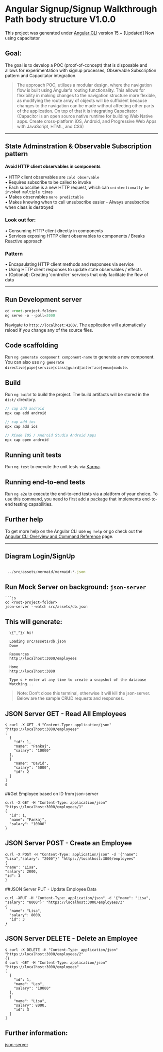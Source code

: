 # Angular Signup/Signup Walkthrough Path body structure V1.0.0

This project was generated under [Angular CLI](https://github.com/angular/angular-cli) version 15.+ [Updated] Now using capacitator

## Goal:

The goal is to develop a POC (proof-of-concept) that is disposable and allows for experimentation with signup processes, Observable Subscription pattern and Capacitator integration.

> The approach POC, utilises a modular design, where the navigation flow is built using Angular's routing functionality. 
This allows for flexibility in making changes to the navigation structure more flexible, as modifying the 
route array of objects will be sufficient because changes to the navigation can be made without affecting other 
parts of the application. On top of that it is integrating Capacitator (Capacitor is an open source native runtime for building Web Native apps. Create cross-platform iOS, Android, and Progressive Web Apps with JavaScript, HTML, and CSS)

---

## State Adminstration & Observable Subscription pattern

#### Avoid HTTP client observables in components

• HTTP client observables are `cold observable`<br>
• Requires subscribe to be called to invoke<br>
• Each subscribe is a new HTTP request, which can `unintentionally be invoked multiple times`<br>
• Makes observables `more predictable`<br>
• Makes knowing when to call unsubscribe easier - Always unsubscribe when class is destroyed<br>

### Look out for:
• Consuming HTTP client directly in components<br>
• Services exposing HTTP client observables to components / Breaks Reactive approach<br>

### Pattern

• Encapsulating HTTP client methods and responses via service<br>
• Using HTTP client responses to update state observables / effects<br>
• (Optional): Creating 'controller' services that only facilitate the flow of data<br>

---

## Run Development server

```js
cd <root-project-folder>
ng serve -o --poll=2000
````

Navigate to `http://localhost:4200/`. The application will automatically reload if you change any of the source files.

## Code scaffolding

Run `ng generate component component-name` to generate a new component. You can also use `ng generate directive|pipe|service|class|guard|interface|enum|module`.

## Build

Run `ng build` to build the project. The build artifacts will be stored in the `dist/` directory.

```js
// cap add android
npx cap add android

// cap add ios
npx cap add ios

// XCode IOS / Android Studio Android Apps
npx cap open android
```

## Running unit tests

Run `ng test` to execute the unit tests via [Karma](https://karma-runner.github.io).

## Running end-to-end tests

Run `ng e2e` to execute the end-to-end tests via a platform of your choice. To use this command, you need to first add a package that implements end-to-end testing capabilities.

## Further help

To get more help on the Angular CLI use `ng help` or go check out the [Angular CLI Overview and Command Reference](https://angular.io/cli) page.

---

## Diagram Login/SignUp

```js

 ../src/assets/mermaid/mermaid-*.json
```

## Run Mock Server on background: `json-server`

```
```js
cd <root-project-folder>
json-server --watch src/assets/db.json
```

## This will generate:
```
  \{^_^}/ hi!

  Loading src/assets/db.json
  Done

  Resources
  http://localhost:3000/employees

  Home
  http://localhost:3000

  Type s + enter at any time to create a snapshot of the database
  Watching...

```

> Note: Don’t close this terminal, otherwise it will kill the json-server. Below are the sample CRUD requests and responses.

## JSON Server GET - Read All Employees
```
$ curl -X GET -H "Content-Type: application/json"  "https://localhost:3000/employees"
[
  {
    "id": 1,
    "name": "Pankaj",
    "salary": "10000"
  },
  {
    "name": "David",
    "salary": "5000",
    "id": 2
  }
]
$
```

##Get Employee based on ID from json-server
```
curl -X GET -H "Content-Type: application/json"  "https://localhost:3000/employees/1"
{
  "id": 1,
  "name": "Pankaj",
  "salary": "10000"
}
```

## JSON Server POST - Create an Employee
```
curl -X POST -H "Content-Type: application/json" -d '{"name": "Lisa","salary": "2000"}' "https://localhost:3000/employees"
{
"name": "Lisa",
"salary": 2000,
"id": 3
}
```

##JSON Server PUT - Update Employee Data
```
curl -XPUT -H "Content-Type: application/json" -d '{"name": "Lisa", "salary": "8000"}' "https://localhost:3000/employees/3"
{
  "name": "Lisa",
  "salary": 8000,
  "id": 3
}
```

## JSON Server DELETE - Delete an Employee
```
$ curl -X DELETE -H "Content-Type: application/json"  "https://localhost:3000/employees/2"
{}
$ curl -GET -H "Content-Type: application/json"  "https://localhost:3000/employees"
[
  {
    "id": 1,
    "name": "Leo",
    "salary": "10000"
  },
  {
    "name": "Lisa",
    "salary": 8000,
    "id": 3
  }
]
```

## Further information:
[json-server](https://www.digitalocean.com/community/tutorials/json-server)

